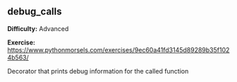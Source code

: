 ## debug_calls

**Difficulty:** Advanced

**Exercise:** https://www.pythonmorsels.com/exercises/9ec60a41fd3145d89289b35f1024b563/

Decorator that prints debug information for the called function
    